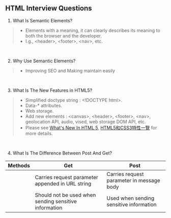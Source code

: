 ## HTML Interview Questions

1. What Is Semantic Elements?

> - Elements with a meaning, it can clearly describes its meaning to both the browser and the developer. <br/>
> - I.g., \<header>, \<footer>, \<nav>, etc.
<br/>

2. Why Use Semantic Elements?

> - Improving SEO and Making maintain easily
<br/>

3. What Is The New Features in HTML5?

> - Simplified doctype string : \<!DOCTYPE html>.
> - Data-* attributes.
> - Web storage.
> - Add new elements : \<canvas>, \<header>, \<footer>, \<nav>, geolocation API, audio, vised, web storage DOM API, etc.
> - Please see [What's New In HTML 5](https://www.lifewire.com/whats-new-in-html5-3467974), [HTML5和CSS3特性一覽](https://blog.csdn.net/chandoudeyuyi/article/details/69206236) for more details.
<br/>

4. What Is The Difference Between Post And Get?

| Methods |  Get |  Post | 
|---|---|---|
|  | Carries request parameter appended in URL string | Carries request parameter in message body | 
|  | Should not be used when sending sensitive information | Used when sending sensitive information | 
<br/>
